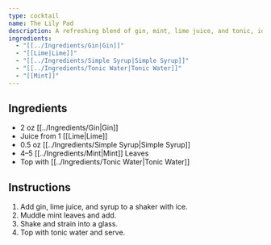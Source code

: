 ```yaml
---
type: cocktail
name: The Lily Pad
description: A refreshing blend of gin, mint, lime juice, and tonic, ideal for cooling down on a hot day.
ingredients:
  - "[[../Ingredients/Gin|Gin]]"
  - "[[Lime|Lime]]"
  - "[[../Ingredients/Simple Syrup|Simple Syrup]]"
  - "[[../Ingredients/Tonic Water|Tonic Water]]"
  - "[[Mint]]"
---
```


## Ingredients
- 2 oz [[../Ingredients/Gin|Gin]]
- Juice from 1 [[Lime|Lime]]
- 0.5 oz [[../Ingredients/Simple Syrup|Simple Syrup]]
- 4–5 [[../Ingredients/Mint|Mint]] Leaves
- Top with [[../Ingredients/Tonic Water|Tonic Water]]

## Instructions
1. Add gin, lime juice, and syrup to a shaker with ice.
2. Muddle mint leaves and add.
3. Shake and strain into a glass.
4. Top with tonic water and serve.
